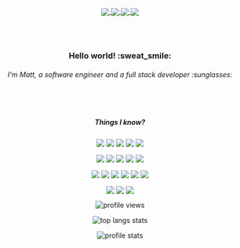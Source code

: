   
<p align="center">
  
  <a href="https://www.linkedin.com/in/justdatguymat/" target="_blank">
    <img align="center" src="https://img.shields.io/static/v1?&style=social&color=ac4aed&label=LinkedIn&message=%20&logo=linkedin" />
  </a>
  <a href="https://www.facebook.com/justdatguymat" target="_blank">
    <img align="center" src="https://img.shields.io/static/v1?&style=social&color=ac4aed&label=facebook&message=%20&logo=facebook" />
  </a>
  <a href="http://instagram.com/justdatguymat" target="_blank">
    <img align="center" src="https://img.shields.io/static/v1?&style=social&color=ac4aed&label=instagram&message=%20&logo=instagram" />
  </a>
  <a href="https://twitter.com/justdatguymat" target="_blank">
    <img align="center" src="https://img.shields.io/static/v1?&style=social&color=ac4aed&label=twitter&message=%20&logo=twitter" />
  </a>
</p>
<br><br>

<p align="center">
  <h3 align="center">Hello world! :sweat_smile:</h2> 
  <h6 align="center">I'm Matt, a software engineer and a full stack developer :sunglasses:</h4?
</p>

<br><br>

<p align="center">
  <h5 align="center">Things I know?</h4
</p>
 
<!-- languages -->
<p align="center">
  <img align="center" src="https://img.shields.io/static/v1?&style=flat&color=ae43d9&label=%20&message=Python&logo=python" />
  <img align="center" src="https://img.shields.io/static/v1?&style=flat&color=ae43d9&label=%20&message=TypeScript&logo=typescript" />
  <img align="center" src="https://img.shields.io/static/v1?&style=flat&color=ae43d9&label=%20&message=JavaScript&logo=javascript" />
  <img align="center" src="https://img.shields.io/static/v1?&style=flat&color=ae43d9&label=%20&message=Java&logo=java" />
  <img align="center" src="https://img.shields.io/static/v1?&style=flat&color=ae43d9&label=%20&message=PowerShell&logo=powershell" />
</p>

<!-- Frameworks -->
<p align="center">
  <img align="center" src="https://img.shields.io/static/v1?&style=flat&color=9132b8&label=%20&message=React&logo=react" />
  <img align="center" src="https://img.shields.io/static/v1?&style=flat&color=9132b8&label=%20&message=Next.js&logo=next.js" />
  <img align="center" src="https://img.shields.io/static/v1?&style=flat&color=9132b8&label=%20&message=Svelte&logo=svelte" />
  <img align="center" src="https://img.shields.io/static/v1?&style=flat&color=9132b8&label=%20&message=Flask&logo=flask" />
 <!-- <img align="center" src="https://img.shields.io/static/v1?&style=flat&color=9132b8&label=%20&message=Spring&logo=spring" /> -->
  <img align="center" src="https://img.shields.io/static/v1?&style=flat&color=9132b8&label=%20&message=Android%20Studio&logo=Android%20Studio" />
</p>

<!-- Technologies -->
<p align="center">
  <img align="center" src="https://img.shields.io/static/v1?&style=flat&color=78229c&label=%20&message=Node&logo=node.js" />
  <img align="center" src="https://img.shields.io/static/v1?&style=flat&color=78229c&label=%20&message=Deno&logo=deno" />
  <img align="center" src="https://img.shields.io/static/v1?&style=flat&color=78229c&label=%20&message=Docker&logo=docker" />
  <img align="center" src="https://img.shields.io/static/v1?&style=flat&color=78229c&label=%20&message=AWS&logo=amazon-aws" />
  <img align="center" src="https://img.shields.io/static/v1?&style=flat&color=78229c&label=%20&message=Git&logo=git" />
  <img align="center" src="https://img.shields.io/static/v1?&style=flat&color=78229c&label=%20&message=GraphQL&logo=graphql" />
</p>

<!-- OS -->
<p align="center">
  <img align="center" src="https://img.shields.io/static/v1?&style=flat&color=5f167d&label=%20&message=Debian&logo=debian" />
  <img align="center" src="https://img.shields.io/static/v1?&style=flat&color=5f167d&label=%20&message=Ubuntu&logo=ubuntu" />
  <img align="center" src="https://img.shields.io/static/v1?&style=flat&color=5f167d&label=%20&message=Windows&logo=windows" />
</p>


<p align="center"> 
  <img align="center" alt="profile views" src="https://komarev.com/ghpvc/?username=justdatguymat&color=blueviolet&style=flat" /> 
</p>

<p align="center">
  <img align="center" src="https://github-readme-stats.vercel.app/api/top-langs/?username=justdatguymat&layout=compact&show_icons=true&hide=html&hide_border=true&theme=buefy" alt="top langs stats" />
</p>

<p align="center">
  <img align="center" src="https://github-readme-stats.vercel.app/api?username=justdatguymat&hide_border=true&show_icons=true&theme=buefy" alt="profile stats" />
</p>
